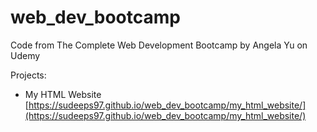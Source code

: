 # web_dev_bootcamp
Code from The Complete Web Development Bootcamp by Angela Yu on Udemy

Projects:
- My HTML Website [https://sudeeps97.github.io/web_dev_bootcamp/my_html_website/](https://sudeeps97.github.io/web_dev_bootcamp/my_html_website/)
